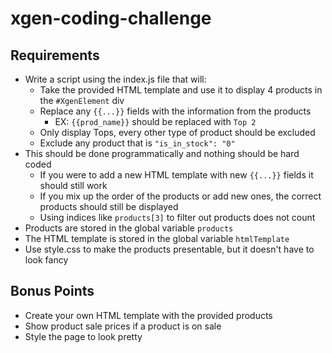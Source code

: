 # xgen-coding-challenge
## Requirements
* Write a script using the index.js file that will:
    * Take the provided HTML template and use it to display 4 products in the `#XgenElement` div
    * Replace any `{{...}}` fields with the information from the products
        * EX: `{{prod_name}}` should be replaced with `Top 2`
    * Only display Tops, every other type of product should be excluded
    * Exclude any product that is `"is_in_stock": "0"`
* This should be done programmatically and nothing should be hard coded
    * If you were to add a new HTML template with new `{{...}}` fields it should still work
    * If you mix up the order of the products or add new ones, the correct products should still be displayed
    * Using indices like `products[3]` to filter out products does not count
* Products are stored in the global variable `products`
* The HTML template is stored in the global variable `htmlTemplate`
* Use style.css to make the products presentable, but it doesn't have to look fancy

## Bonus Points
* Create your own HTML template with the provided products
* Show product sale prices if a product is on sale
* Style the page to look pretty


